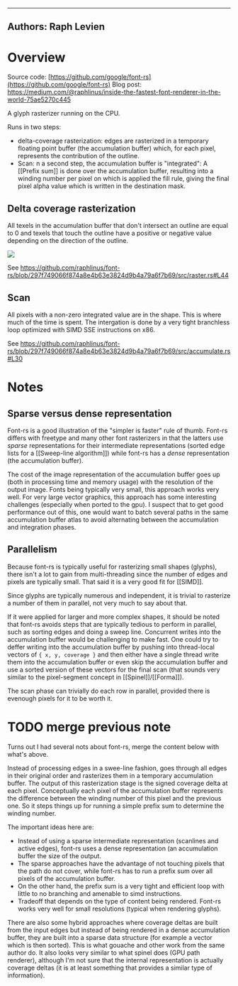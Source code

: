 
---
Authors: Raph Levien
---

# Overview

Source code: [https://github.com/google/font-rs](https://github.com/google/font-rs)
Blog post: https://medium.com/@raphlinus/inside-the-fastest-font-renderer-in-the-world-75ae5270c445

A glyph rasterizer running on the CPU.

Runs in two steps:
 - delta-coverage rasterization: edges are rasterized in a temporary floating point buffer (the accumulation buffer) which, for each pixel, represents the contribution of the outline.
 - Scan: n a second step, the accumulation buffer is "integrated": A [[Prefix sum]] is done over the accumulation buffer, resulting into a winding number per pixel on which is applied the fill rule, giving the final pixel alpha value which is written in the destination mask.

## Delta coverage rasterization

All texels in the accumulation buffer that don't intersect an outline are equal to 0 and texels that touch the outline have a positive or negative value depending on the direction of the outline.

![](https://miro.medium.com/max/1091/0*eK0MPlbHURlFQ1ng.)

See https://github.com/raphlinus/font-rs/blob/297f749066f874a8e4b63e3824d9b4a79a6f7b69/src/raster.rs#L44

## Scan

All pixels with a non-zero integrated value are in the shape. This is where much of the time is spent. The intergation is done by a very tight branchless loop optimized with SIMD SSE instructions on x86.

See https://github.com/raphlinus/font-rs/blob/297f749066f874a8e4b63e3824d9b4a79a6f7b69/src/accumulate.rs#L30

# Notes

## Sparse versus dense representation

Font-rs is a good illustration of the "simpler is faster" rule of thumb. Font-rs differs with freetype and many other font rasterizers in that the latters use *sparse* representations for their intermediate representations (sorted edge lists for a [[Sweep-line algorithm]]) while font-rs has a *dense* representation (the accumulation buffer).

The cost of the image representation of the accumulation buffer goes up (both in processing time and memory usage) with the resolution of the output image. Fonts being typically very small, this approach works very well. For very large vector graphics, this approach has some interesting challenges (especially when ported to the gpu). I suspect that to get good performance out of this, one would want to batch several paths in the same accumulation buffer atlas to avoid alternating between the accumulation and integration phases.

## Parallelism

Because font-rs is typically useful for rasterizing small shapes (glyphs), there isn't a lot to gain from multi-threading since the number of edges and pixels are typically small. That said it is a very good fit for [[SIMD]].

Since glyphs are typically numerous and independent, it is trivial to rasterize a number of them in parallel, not very much to say about that.

If it were applied for larger and more complex shapes, it should be noted that font-rs avoids steps that are typically tedious to perform in parallel, such as sorting edges and doing a sweep line.
Concurrent writes into the accumulation buffer would be challenging to make fast. One could try to deffer writing into the accumulation buffer by pushing into thread-local vectors of `{ x, y, coverage }` and then either have a single thread write them into the accumulation buffer or even skip the accumulation buffer and use a sorted version of these vectors for the final scan (that sounds very similar to the pixel-segment concept in [[Spinel]]/[[Forma]]).

The scan phase can trivially do each row in parallel, provided there is evenough pixels for it to be worth it.

# TODO merge previous note

Turns out I had several nots about font-rs, merge the content below with what's above.

Instead of processing edges in a swee-line fashion, goes through all edges in their original order and rasterizes them in a temporary accumulation buffer. The output of this rasterization stage is the signed coverage delta at each pixel. Conceptually each pixel of the accumulation buffer represents the difference between the winding number of this pixel and the previous one. So it steps things up for running a simple prefix sum to determine the winding number.

The important ideas here are:

-   Instead of using a sparse intermediate representation (scanlines and active edges), font-rs uses a dense representation (an accumulation buffer the size of the output.
-   The sparse approaches have the advantage of not touching pixels that the path do not cover, while font-rs has to run a prefix sum over all pixels of the accumulation buffer.
-   On the other hand, the prefix sum is a very tight and efficient loop with little to no branching and amenable to simd instructions.
-   Tradeoff that depends on the type of content being rendered. Font-rs works very well for small resolutions (typical when rendering glyphs).


There are also some hybrid approaches where coverage deltas are built from the input edges but instead of being rendered in a dense accumulation buffer, they are built into a sparse data structure (for example a vector which is then sorted). This is what gouache and other work from the same author do. It also looks very similar to what spinel does (GPU path renderer), although I'm not sure that the internal representation is actually coverage deltas (it is at least something that provides a similar type of information).
